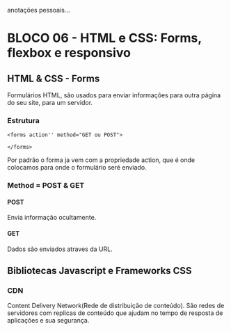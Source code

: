 anotações pessoais...

# BLOCO 06 - HTML e CSS: Forms, flexbox e responsivo

## HTML & CSS - Forms

Formulários HTML, são usados para enviar informações para outra página do seu site, para um servidor.

### Estrutura

```
<forms action'' method="GET ou POST">

</forms>
```

Por padrão o forma ja vem com a propriedade action, que é onde colocamos para onde o formulário seré enviado.

### Method = POST & GET

#### POST

Envia informação ocultamente.

#### GET

Dados são enviados atraves da URL.

## Bibliotecas Javascript e Frameworks CSS

### CDN

Content Delivery Network(Rede de distribuição de conteúdo). São redes de servidores com replicas de conteúdo que ajudam no tempo de resposta de aplicações e sua segurança.